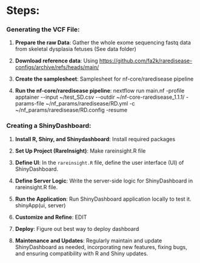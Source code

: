 # Steps: 

### Generating the VCF File:

1. **Prepare the raw Data**: Gather the whole exome sequencing fastq data from skeletal dysplasia fetuses (See data folder)

2. **Download reference data**: Using https://github.com/fa2k/raredisease-configs/archive/refs/heads/main/

3. **Create the samplesheet**: Samplesheet for nf-core/raredisease pipeline

4. **Run the nf-core/raredisease pipeline**: nextflow run main.nf -profile apptainer --input ~/test_SD.csv --outdir ~/nf-core-raredisease_1.1.1/ -params-file ~/nf_params/raredisease/RD.yml -c ~/nf_params/raredisease/RD.config -resume

### Creating a ShinyDashboard:

1. **Install R, Shiny, and Shinydashboard**: Install required packages

2. **Set Up Project (RareInsight)**: Make rareinsight.R file 

3. **Define UI**: In the `rareinsight.R` file, define the user interface (UI) of ShinyDashboard. 

4. **Define Server Logic**: Write the server-side logic for ShinyDashboard in rareinsight.R file.

5. **Run the Application**: Run ShinyDashboard application locally to test it. shinyApp(ui, server)

6. **Customize and Refine**: EDIT

7. **Deploy**: Figure out best way to deploy dashboard

8. **Maintenance and Updates**: Regularly maintain and update ShinyDashboard as needed, incorporating new features, fixing bugs, and ensuring compatibility with R and Shiny updates.
